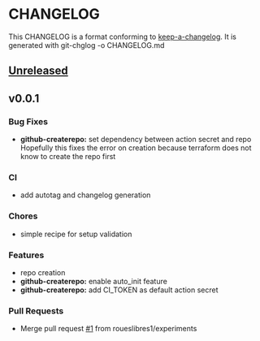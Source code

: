 # CHANGELOG

This CHANGELOG is a format conforming to [keep-a-changelog](https://github.com/olivierlacan/keep-a-changelog). 
It is generated with git-chglog -o CHANGELOG.md

<a name="unreleased"></a>
## [Unreleased]


<a name="v0.0.1"></a>
## v0.0.1
### Bug Fixes
- **github-createrepo:** set dependency between action secret and repo Hopefully this fixes the error on creation because terraform does not know to create the repo first

### CI
- add autotag and changelog generation

### Chores
- simple recipe for setup validation

### Features
- repo creation
- **github-createrepo:** enable auto_init feature
- **github-createrepo:** add CI_TOKEN as default action secret

### Pull Requests
- Merge pull request [#1](https://github.com/roueslibres1/terragrunt-modules/issues/1) from roueslibres1/experiments


[Unreleased]: https://github.com/roueslibres1/terragrunt-modules/compare/v0.0.1...HEAD
